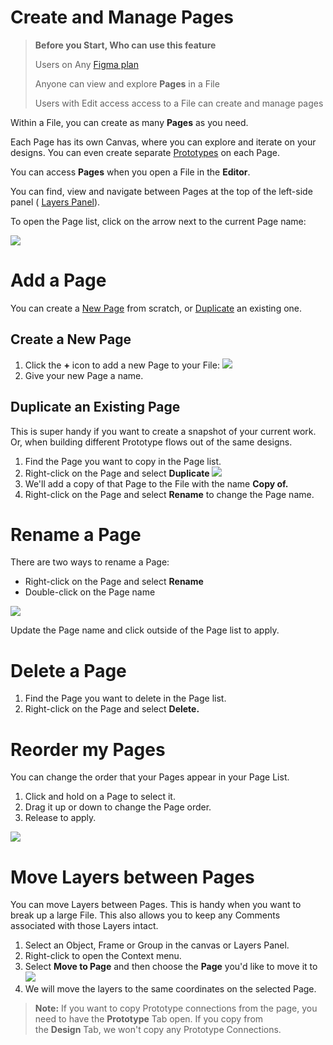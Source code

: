 # Create and Manage Pages

>**Before you Start, Who can use this feature**
>
>Users on Any [Figma plan](https://help.figma.com/hc/en-us/articles/360040328273-Choose-a-Figma-Plan)
>
>Anyone can view and explore **Pages** in a File
>
>Users with Edit access access to a File can create and manage pages

Within a File, you can create as many **Pages** as you need.

Each Page has its own Canvas, where you can explore and iterate on your designs. You can even create separate [Prototypes](https://help.figma.com/hc/en-us/articles/360040314193) on each Page.

You can access **Pages** when you open a File in the **Editor**.

You can find, view and navigate between Pages at the top of the left-side panel ( [Layers Panel](https://help.figma.com/hc/en-us/articles/360039831974)). 

To open the Page list, click on the arrow next to the current Page name:

![](https://cdn.coiven.com/static/doc/file-U3qtOTsGOI.png)

# Add a Page

You can create a [New Page](https://help.figma.com/hc/en-us/articles/360038511293) from scratch, or [Duplicate](https://help.figma.com/hc/en-us/articles/360038511533) an existing one.

## Create a New Page

1.  Click the **+** icon to add a new Page to your File: ![](https://cdn.coiven.com/static/doc/file-mbkMXxQw5L.png)
2.  Give your new Page a name.

## Duplicate an Existing Page

This is super handy if you want to create a snapshot of your current work. Or, when building different Prototype flows out of the same designs.

1.  Find the Page you want to copy in the Page list.
2.  Right-click on the Page and select **Duplicate ![](https://cdn.coiven.com/static/doc/file-StdIFGmfe5.png)** 
3.  We'll add a copy of that Page to the File with the name **Copy of.**
4.  Right-click on the Page and select **Rename** to change the Page name.

# Rename a Page

There are two ways to rename a Page:

*   Right-click on the Page and select **Rename**
*   Double-click on the Page name

![](https://cdn.coiven.com/static/doc/file-vvG0S4FIWi.gif)

Update the Page name and click outside of the Page list to apply.

# Delete a Page

1.  Find the Page you want to delete in the Page list.
2.  Right-click on the Page and select **Delete.**

# Reorder my Pages

You can change the order that your Pages appear in your Page List.

1.  Click and hold on a Page to select it.
2.  Drag it up or down to change the Page order.
3.  Release to apply.

![](https://cdn.coiven.com/static/doc/file-ff6NmSBpcT.gif)

# Move Layers between Pages

You can move Layers between Pages. This is handy when you want to break up a large File. This also allows you to keep any Comments associated with those Layers intact.

1.  Select an Object, Frame or Group in the canvas or Layers Panel.
2.  Right-click to open the Context menu.
3.  Select **Move to Page** and then choose the **Page** you'd like to move it to ![](https://cdn.coiven.com/static/doc/file-ZMKIoYtn9L.png)
4.  We will move the layers to the same coordinates on the selected Page.

>**Note:** If you want to copy Prototype connections from the page, you need to have the **Prototype** Tab open. If you copy from the **Design** Tab, we won't copy any Prototype Connections.